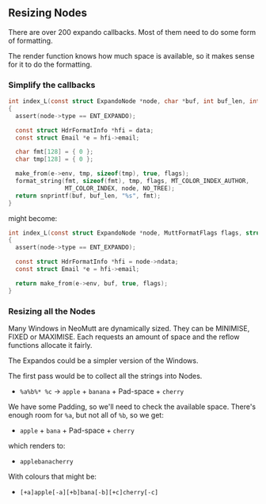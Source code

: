 ## Resizing Nodes

There are over 200 expando callbacks.
Most of them need to do some form of formatting.

The render function knows how much space is available, so it makes sense for it to do the formatting.

### Simplify the callbacks

```c
int index_L(const struct ExpandoNode *node, char *buf, int buf_len, int cols_len, void *data, MuttFormatFlags flags)
{
  assert(node->type == ENT_EXPANDO);

  const struct HdrFormatInfo *hfi = data;
  const struct Email *e = hfi->email;

  char fmt[128] = { 0 };
  char tmp[128] = { 0 };

  make_from(e->env, tmp, sizeof(tmp), true, flags);
  format_string(fmt, sizeof(fmt), tmp, flags, MT_COLOR_INDEX_AUTHOR,
                MT_COLOR_INDEX, node, NO_TREE);
  return snprintf(buf, buf_len, "%s", fmt);
}
```

might become:

```c
int index_L(const struct ExpandoNode *node, MuttFormatFlags flags, struct Buffer *buf)
{
  assert(node->type == ENT_EXPANDO);

  const struct HdrFormatInfo *hfi = node->ndata;
  const struct Email *e = hfi->email;

  return make_from(e->env, buf, true, flags);
}
```

### Resizing all the Nodes

Many Windows in NeoMutt are dynamically sized.
They can be MINIMISE, FIXED or MAXIMISE.
Each requests an amount of space and the reflow functions allocate it fairly.

The Expandos could be a simpler version of the Windows.

The first pass would be to collect all the strings into Nodes.

- `%a%b%* %c` -> `apple` + `banana` + Pad-space + `cherry`

We have some Padding, so we'll need to check the available space.
There's enough room for `%a`, but not all of `%b`, so we get:

- `apple` + `bana` + Pad-space + `cherry`

which renders to:

- `applebanacherry`

With colours that might be:

- `[+a]apple[-a][+b]bana[-b][+c]cherry[-c]`

